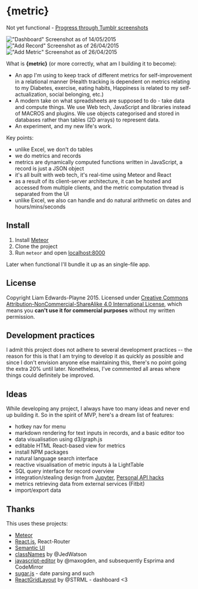 {metric}
========

Not yet functional - [Progress through Tumblr screenshots](http://liamz.tumblr.com/tagged/metric)

!["Dashboard" Screenshot as of 14/05/2015](https://40.media.tumblr.com/58e975c33503f957e377f38be6e16e22/tumblr_noams7yveg1trskuwo1_1280.png)
!["Add Record" Screenshot as of 26/04/2015](https://41.media.tumblr.com/59420d6161b1690a8ca7ab15c41cd36d/tumblr_nnerknUxIb1trskuwo1_1280.png)
!["Add Metric" Screenshot as of 26/04/2015](https://40.media.tumblr.com/dfa641e9998abb4589254ed095848cee/tumblr_nnerknUxIb1trskuwo2_1280.png)

What is **{metric}** (or more correctly, what am I building it to become):
 - An app I'm using to keep track of different metrics for self-improvement in a relational manner (Health tracking is dependent on metrics relating to my Diabetes, exercise, eating habits, Happiness is related to my self-actualization, social belonging, etc.)
 - A modern take on what spreadsheets are supposed to do - take data and compute things. We use Web tech, JavaScript and libraries instead of MACROS and plugins. We use objects categorised and stored in databases rather than tables (2D arrays) to represent data.
 - An experiment, and my new life's work.

Key points:
 - unlike Excel, we don't do tables
 - we do metrics and records
 - metrics are dynamically computed functions written in JavaScript, a record is just a JSON object
 - it's all built with web tech, it's real-time using Meteor and React
 - as a result of its client-server architecture, it can be hosted and accessed from multiple clients, and the metric computation thread is separated from the UI
 - unlike Excel, we also can handle and do natural arithmetic on dates and hours/mins/seconds

## Install
 1. Install [Meteor](https://www.meteor.com/)
 2. Clone the project
 3. Run `meteor` and open [localhost:8000](http://localhost:8000)

Later when functional I'll bundle it up as an single-file app.

## License
Copyright Liam Edwards-Playne 2015. Licensed under [Creative Commons Attribution-NonCommercial-ShareAlike 4.0 International License](http://creativecommons.org/licenses/by-nc-sa/4.0/), which means you **can't use it for commercial purposes** without my written permission.


## Development practices
I admit this project does not adhere to several development practices -- the reason for this is that I am trying to develop it as quickly as possible and since I don't envision anyone else maintaining this, there's no point going the extra 20% until later. Nonetheless, I've commented all areas where things could definitely be improved.

## Ideas
While developing any project, I always have too many ideas and never end up building it. So in the spirit of MVP, here's a dream list of features:
 - hotkey nav for menu
 - markdown rendering for text inputs in records, and a basic editor too
 - data visualisation using d3/graph.js
 - editable HTML React-based view for metrics
 - install NPM packages
 - natural language search interface
 - reactive visualisation of metric inputs à la LightTable
 - SQL query interface for record overview
 - integration/stealing design from [Jupyter](http://jupyter.org), [Personal API hacks](https://news.ycombinator.com/item?id=5799706)
 - metrics retrieving data from external services (Fitbit)
 - import/export data

## Thanks
This uses these projects:
 - [Meteor](http://meteor.com)
 - [React.js](http://facebook.github.io/react/), React-Router
 - [Semantic UI](http://semantic-ui.com)
 - [classNames](https://github.com/JedWatson/classnames) by @JedWatson
 - [javascript-editor](https://github.com/maxogden/javascript-editor) by @maxogden, and subsequently Esprima and CodeMirror
 - [sugar.js](http://sugarjs.com/) - date parsing and such
 - [ReactGridLayout](https://github.com/STRML/react-grid-layout) by @STRML - dashboard <3